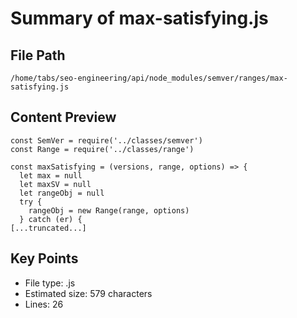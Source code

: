 # Summary of max-satisfying.js
  
## File Path
`/home/tabs/seo-engineering/api/node_modules/semver/ranges/max-satisfying.js`

## Content Preview
```
const SemVer = require('../classes/semver')
const Range = require('../classes/range')

const maxSatisfying = (versions, range, options) => {
  let max = null
  let maxSV = null
  let rangeObj = null
  try {
    rangeObj = new Range(range, options)
  } catch (er) {
[...truncated...]
```

## Key Points
- File type: .js
- Estimated size: 579 characters
- Lines: 26
